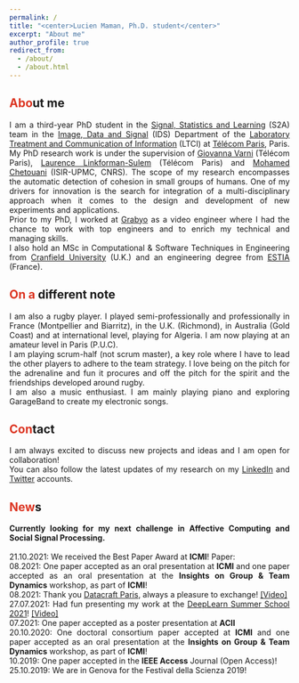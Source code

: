 ```yaml
---
permalink: /
title: "<center>Lucien Maman, Ph.D. student</center>"
excerpt: "About me"
author_profile: true
redirect_from: 
  - /about/
  - /about.html
---
```


<span style="color: #DC3522">Abo</span>ut me
------
<p align="justify">I am a third-year PhD student in the <a href="https://www.telecom-paris.fr/en/research/laboratories/information-processing-and-communication-laboratory-ltci/research-teams/signal-statistics-learning" target="_blank">Signal, Statistics and Learning</a> (S2A) team in the <a href="https://www.telecom-paris.fr/en/the-school/teaching-research-departments/image-data-signal" target="_blank">Image, Data and Signal</a> (IDS) Department of the <a href="https://www.telecom-paris.fr/en/research/laboratories/information-processing-and-communication-laboratory-ltci" target="_blank">Laboratory Treatment and Communication of Information</a> (LTCI) at <a href="https://www.telecom-paris.fr/en/home" target="_blank">Télécom Paris</a>, Paris.
My PhD research work is under the supervision of <a href="https://scholar.google.com/citations?user=7AM4CZIAAAAJ&hl=en&oi=ao" target="_blank">Giovanna Varni</a> (Télécom Paris), <a href="https://scholar.google.com/citations?user=5buL2cAAAAAJ&hl=en" target="_blank">Laurence Linkforman-Sulem</a> (Télécom Paris) and <a href="https://scholar.google.fr/citations?user=AKdzMWUAAAAJ&hl=en" target="_blank">Mohamed Chetouani</a> (ISIR-UPMC, CNRS). The scope of my research encompasses the automatic detection of cohesion in small groups of humans. One of my drivers for innovation is the search for integration of a multi-disciplinary approach when it comes to the design and development of new experiments and applications.<br> 
Prior to my PhD, I worked at <a href="https://about.grabyo.com/" target="_blank">Grabyo</a> as a video engineer where I had the chance to work with top engineers and to enrich my technical and managing skills.<br>
I also hold an MSc in Computational & Software Techniques in Engineering from <a href="https://www.cranfield.ac.uk/" target="_blank">Cranfield University</a> (U.K.) and an engineering degree from <a href="https://www.estia.fr/" target="_blank">ESTIA</a> (France).</p>
 
<span style="color: #DC3522">On a </span>different note
------
<p align="justify">I am also a rugby player. I played semi-professionally and professionally in France (Montpellier and Biarritz), in the U.K. (Richmond), in Australia (Gold Coast) and at international level, playing for Algeria. I am now playing at an amateur level in Paris (P.U.C).<br>
I am playing scrum-half (not scrum master), a key role where I have to lead the other players to adhere to the team strategy. I love being on the pitch for the adrenaline and fun it procures and off the pitch for the spirit and the friendships developed around rugby.<br>
I am also a music enthusiast. I am mainly playing piano and exploring GarageBand to create my electronic songs.</p>

<span style="color: #DC3522">Con</span>tact
------
<p align="justify">I am always excited to discuss new projects and ideas and I am open for collaboration!<br>
You can also follow the latest updates of my research on my <a href="https://www.linkedin.com/in/lucien-maman/" target="_blank">LinkedIn</a> and <a href="https://twitter.com/LucienMaman09" target="_blank">Twitter</a> accounts.</p>


<span style="color: #DC3522">New</span>s
------
<p align="justify"><b>Currently looking for my next challenge in Affective Computing and Social Signal Processing.</b><br><br>
<i class="fa fa-trophy"></i> 21.10.2021: We received the Best Paper Award at <b>ICMI</b>! Paper: <a href="https://lucienmaman.github.io/files/ICMI2021_nocop.pdf" target="_blank"><i class="fas fa-book"></i></a><br>
<i class="fa fa-info-circle"></i> 08.2021: One paper accepted <a href="https://lucienmaman.github.io/files/ICMI2021_nocop.pdf" target="_blank"><i class="fas fa-book"></i></a> as an oral presentation at <b>ICMI</b> and one paper accepted <a href="https://lucienmaman.github.io/files/IGTD2021_nocop.pdf" target="_blank"><i class="fas fa-book"></i></a> as an oral presentation at the <b>Insights on Group & Team Dynamics</b> workshop, as part of <b>ICMI</b>!<br>
08.2021: Thank you <a href="https://datacraft.paris/" target="_blank">Datacraft Paris</a>, always a pleasure to exchange! <a href="https://lucienmaman.github.io/files/video_datacraft.mp4" target="_blank">[Video]</a><br>
27.07.2021: Had fun presenting my work at the <a href="https://irdta.eu/deeplearn2021s/" target="_blank">DeepLearn Summer School 2021</a>! <a href="https://lucienmaman.github.io/files/video_deeplearn.mp4" target="_blank">[Video]</a><br>
07.2021: One paper accepted <a href="https://ieeexplore.ieee.org/abstract/document/9597429" target="_blank"><i class="fas fa-book"></i></a> as a poster presentation at <b>ACII</b><br>
20.10.2020: One doctoral consortium paper accepted <a href="https://lucienmaman.github.io/files/ICMI2020_dc_nocop.pdf" target="_blank"><i class="fas fa-book"></i></a> at <b>ICMI</b> and one paper accepted <a href="https://lucienmaman.github.io/files/IGTD2020_nocop.pdf" target="_blank"><i class="fas fa-book"></i></a> as an oral presentation at the <b>Insights on Group & Team Dynamics</b> workshop, as part of <b>ICMI</b>!<br>
10.2019: One paper accepted <a href="https://ieeexplore.ieee.org/document/9127943" target="_blank"><i class="fas fa-book"></i></a> in the <b>IEEE Access</b> Journal (Open Access)!<br>
25.10.2019: We are in Genova for the Festival della Scienza 2019!</p>
